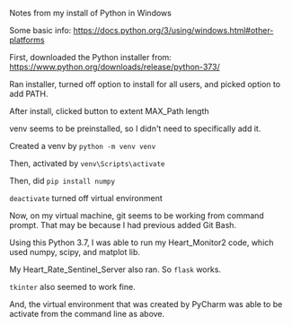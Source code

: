 Notes from my install of Python in Windows

Some basic info:
<https://docs.python.org/3/using/windows.html#other-platforms>

First, downloaded the Python installer from:
https://www.python.org/downloads/release/python-373/

Ran installer, turned off option to install for all users, and picked option
to add PATH.

After install, clicked button to extent MAX_Path length

venv seems to be preinstalled, so I didn't need to specifically add it.

Created a venv by `python -m venv venv`

Then, activated by `venv\Scripts\activate`

Then, did `pip install numpy`

`deactivate` turned off virtual environment

Now, on my virtual machine, git seems to be working from command prompt.
That may be because I had previous added Git Bash.

Using this Python 3.7, I was able to run my Heart_Monitor2 code, which used 
numpy, scipy, and matplot lib.

My Heart_Rate_Sentinel_Server also ran.  So `flask` works.

`tkinter` also seemed to work fine.

And, the virtual environment that was created by PyCharm was able to be
activate from the command line as above.


